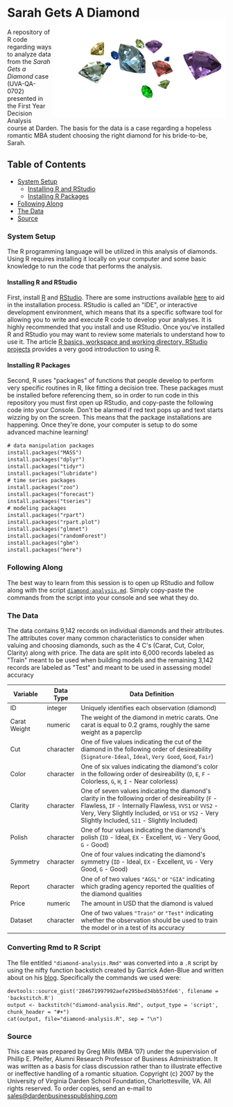 # Sarah Gets A Diamond <img src="doc/diamonds.png" width="400px" align="right" />
A repository of R code regarding ways to analyze data from the *Sarah Gets a Diamond* 
case (UVA-QA-0702) presented in the First Year Decision Analysis course at Darden. 
The basis for the data is a case regarding a hopeless romantic MBA student choosing 
the right diamond for his bride-to-be, Sarah.

## Table of Contents
 - [System Setup](#system-setup)
   - [Installing R and RStudio](#installing-r-and-rstudio)
   - [Installing R Packages](#installing-r-packages)
 - [Following Along](#following-along)
 - [The Data](#the-data)
 - [Source](#source)
 
### System Setup
The R programming language will be utilized in this analysis of diamonds. Using 
R requires installing it locally on your computer and some basic knowledge to run 
the code that performs the analysis.

#### Installing R and RStudio
First, install [R](http://www.r-project.org/) and [RStudio](https://www.rstudio.com/products/rstudio/#Desktop). 
There are some instructions available [here](http://stat545.com/block000_r-rstudio-install.html) to 
aid in the installation process. RStudio is called an "IDE", or interactive development environment, 
which means that its a specific software tool for allowing you to write and execute 
R code to develop your analyses. It is highly recommended that you install and use 
RStudio. Once you've installed R and RStudio you may want to review some materials 
to understand how to use it. The article [R basics, workspace and working directory, RStudio projects](http://stat545.com/block002_hello-r-workspace-wd-project.html) provides a 
very good introduction to using R.

#### Installing R Packages
Second, R uses "packages" of functions that people develop to perform very specific 
routines in R, like fitting a decision tree. These packages must be installed before 
referencing them, so in order to run code in this repository you must first open 
up RStudio, and copy-paste the following code into your Console. Don't be alarmed if 
red text pops up and text starts wizzing by on the screen. This means that the 
package installations are happening. Once they're done, your computer is setup 
to do some advanced machine learning!

```
# data manipulation packages
install.packages("MASS")
install.packages("dplyr")
install.packages("tidyr")
install.packages("lubridate")
# time series packages
install.packages("zoo")
install.packages("forecast")
install.packages("tseries")
# modeling packages
install.packages("rpart")
install.packages("rpart.plot")
install.packages("glmnet")
install.packages("randomForest")
install.packages("gbm")
install.packages("here")
```

### Following Along
The best way to learn from this session is to open up RStudio and follow along 
with the script [`diamond-analysis.md`](diamond-analysis.md). Simply copy-paste 
the commands from the script into your console and see what they do.

### The Data
The data contains 9,142 records on individual diamonds and their attributes. The 
attributes cover many common characteristics to consider when valuing and choosing 
diamonds, such as the 4 C's (Carat, Cut, Color, Clarity) along with price. The 
data are split into 6,000 records labeled as "Train" meant to be used when 
building models and the remaining 3,142 records are labeled as "Test" and meant 
to be used in assessing model accuracy

Variable | Data Type | Data Definition
---|---|---------
ID | integer | Uniquely identifies each observation (diamond)
Carat Weight | numeric | The weight of the diamond in metric carats. One carat is equal to 0.2 grams, roughly the same weight as a paperclip
Cut | character | One of five values indicating the cut of the diamond in the following order of desireability (`Signature-Ideal`, `Ideal`, `Very Good`, `Good`, `Fair`)
Color | character | One of six values indicating the diamond's color in the following order of desireability (`D`, `E`, `F` - Colorless, `G`, `H`, `I` - Near colorless)
Clarity | character | One of seven values indicating the diamond's clarity in the following order of desireability (`F` - Flawless, `IF` - Internally Flawless, `VVS1` or `VVS2` - Very, Very Slightly Included, or `VS1` or `VS2` - Very Slightly Included, `SI1` - Slightly Included)
Polish | character | One of four values indicating the diamond's polish (`ID` - Ideal, `EX` - Excellent, `VG` - Very Good, `G` - Good)
Symmetry | character | One of four values indicating the diamond's symmetry (`ID` - Ideal, `EX` - Excellent, `VG` - Very Good, `G` - Good)
Report | character | One of of two values `"AGSL"` or `"GIA"` indicating which grading agency reported the qualities of the diamond qualities
Price | numeric | The amount in USD that the diamond is valued
Dataset | character | One of two values `"Train"` or `"Test"` indicating whether the observation should be used to train the model or in a test of its accuracy

### Converting Rmd to R Script
The file entitled `"diamond-analysis.Rmd"` was converted into a `.R` script by using 
the nifty function backstich created by Garrick Aden-Blue and written about on his [blog](https://www.garrickadenbuie.com/blog/2017/10/17/convert-r-markdown-rmd-files-to-r-scripts/). Specifically the commands we used were:

```
devtools::source_gist('284671997992aefe295bed34bb53fde6', filename = 'backstitch.R')
output <- backstitch("diamond-analysis.Rmd", output_type = 'script', chunk_header = "#+")
cat(output, file="diamond-analysis.R", sep = "\n")
```

### Source
This case was prepared by Greg Mills (MBA ’07) under the supervision of Phillip E. 
Pfeifer, Alumni Research Professor of Business Administration. It was written as 
a basis for class discussion rather than to illustrate effective or ineffective 
handling of a romantic situation. Copyright (c) 2007 by the University of Virginia 
Darden School Foundation, Charlottesville, VA. All rights reserved. To order 
copies, send an e-mail to sales@dardenbusinesspublishing.com
